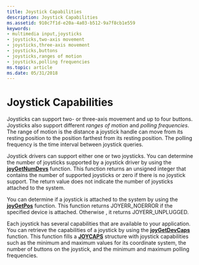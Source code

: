 ```yaml
---
title: Joystick Capabilities
description: Joystick Capabilities
ms.assetid: 910c7f1d-e20a-4a03-b512-9a7f8cb1e559
keywords:
- multimedia input,joysticks
- joysticks,two-axis movement
- joysticks,three-axis movement
- joysticks,buttons
- joysticks,ranges of motion
- joysticks,polling frequencies
ms.topic: article
ms.date: 05/31/2018
---
```


# Joystick Capabilities

Joysticks can support two- or three-axis movement and up to four buttons. Joysticks also support different *ranges of motion* and *polling frequencies*. The range of motion is the distance a joystick handle can move from its resting position to the position farthest from its resting position. The polling frequency is the time interval between joystick queries.

Joystick drivers can support either one or two joysticks. You can determine the number of joysticks supported by a joystick driver by using the [**joyGetNumDevs**](/windows/win32/api/joystickapi/nf-joystickapi-joygetnumdevs) function. This function returns an unsigned integer that contains the number of supported joysticks or zero if there is no joystick support. The return value does not indicate the number of joysticks attached to the system.

You can determine if a joystick is attached to the system by using the [**joyGetPos**](/windows/win32/api/joystickapi/nf-joystickapi-joygetpos) function. This function returns JOYERR\_NOERROR if the specified device is attached. Otherwise , it returns JOYERR\_UNPLUGGED.

Each joystick has several capabilities that are available to your application. You can retrieve the capabilities of a joystick by using the [**joyGetDevCaps**](/windows/win32/api/joystickapi/nf-joystickapi-joygetdevcaps) function. This function fills a [**JOYCAPS**](/windows/win32/api/joystickapi/ns-joystickapi-joycaps) structure with joystick capabilities such as the minimum and maximum values for its coordinate system, the number of buttons on the joystick, and the minimum and maximum polling frequencies.

 

 